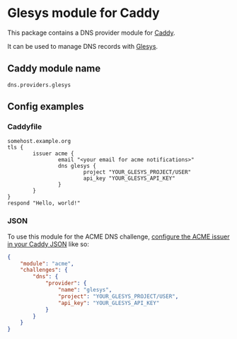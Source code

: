 <!--
SPDX-FileCopyrightText: 2024 Peter Magnusson <me@kmpm.se>

SPDX-License-Identifier: MIT
-->

Glesys module for Caddy
===========================

This package contains a DNS provider module for [Caddy](https://github.com/caddyserver/caddy). 

It can be used to manage DNS records with [Glesys](https://glesys.se).

## Caddy module name

```
dns.providers.glesys
```

## Config examples

### Caddyfile

```Caddyfile
somehost.example.org
tls {
        issuer acme {
                email "<your email for acme notifications>"
                dns glesys {
                        project "YOUR_GLESYS_PROJECT/USER"
                        api_key "YOUR_GLESYS_API_KEY"
                }
        }
}
respond "Hello, world!"
```

### JSON

To use this module for the ACME DNS challenge, [configure the ACME issuer in your Caddy JSON](https://caddyserver.com/docs/json/apps/tls/automation/policies/issuer/acme/) like so:

```json
{
	"module": "acme",
	"challenges": {
		"dns": {
			"provider": {
				"name": "glesys",
				"project": "YOUR_GLESYS_PROJECT/USER",
				"api_key": "YOUR_GLESYS_API_KEY"
			}
		}
	}
}
```

